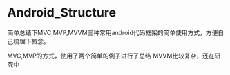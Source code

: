 # Android_Structure
简单总结下MVC,MVP,MVVM三种常用android代码框架的简单使用方式，方便自己梳理下概念。

  MVC,MVP的方式，使用了两个简单的例子进行了总结
  MVVM比较复杂，还在研究中
